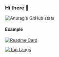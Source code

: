 ### Hi there 👋

<!--
**Keyle777/Keyle777** is a ✨ _special_ ✨ repository because its `README.md` (this file) appears on your GitHub profile.

Here are some ideas to get you started:

- 🔭 I’m currently working on ...
- 🌱 I’m currently learning ...
- 👯 I’m looking to collaborate on ...
- 🤔 I’m looking for help with ...
- 💬 Ask me about ...
- 📫 How to reach me: ...
- 😄 Pronouns: ...
- ⚡ Fun fact: ...
-->
![Anurag's GitHub stats](https://github-readme-stats.vercel.app/api?username=Keyle777&show_icons=true&theme=tokyonight)
#### Example
[![Readme Card](https://github-readme-stats.vercel.app/api/pin/?username=Keyle777&repo=mysshbook)](https://github.com/Keyle777/mysshbook)

[![Top Langs](https://github-readme-stats.vercel.app/api/top-langs/?username=Keyle777)](https://github.com/Keyle777/mysshbook)
